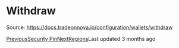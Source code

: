 
# Withdraw

Source: https://docs.tradeonnova.io/configuration/wallets/withdraw

[PreviousSecurity Pin](/configuration/wallets/security-pin)[NextRegions](/configuration/regions)Last updated 3 months ago
